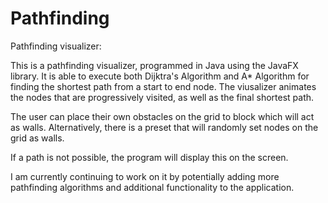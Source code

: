 # Pathfinding
Pathfinding visualizer:

This is a pathfinding visualizer, programmed in Java using the JavaFX library. It is able to execute both Dijktra's Algorithm and A* Algorithm for finding the shortest path from a start to end node. The viusalizer animates the nodes that are progressively visited, as well as the final shortest path. 

The user can place their own obstacles on the grid to block which will act as walls. Alternatively, there is a preset that will randomly set nodes on the grid as walls. 

If a path is not possible, the program will display this on the screen.

I am currently continuing to work on it by potentially adding more pathfinding algorithms and additional functionality to the application.


